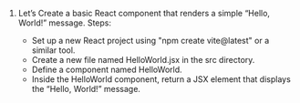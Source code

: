1. Let’s Create a basic React component that renders a simple “Hello, World!” message.
   Steps:

   - Set up a new React project using "npm create vite@latest" or a similar tool.
   - Create a new file named HelloWorld.jsx in the src directory.
   - Define a component named HelloWorld.
   - Inside the HelloWorld component, return a JSX element that displays the “Hello, World!” message.
